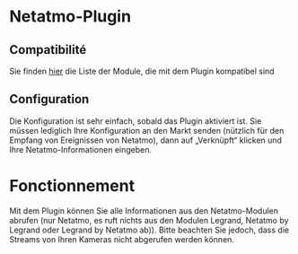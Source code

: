 # Netatmo-Plugin

## Compatibilité

Sie finden [hier](https://compatibility.jeedom.com/index.php?v=d&p=home&plugin=netatmo) die Liste der Module, die mit dem Plugin kompatibel sind

## Configuration

Die Konfiguration ist sehr einfach, sobald das Plugin aktiviert ist. Sie müssen lediglich Ihre Konfiguration an den Markt senden (nützlich für den Empfang von Ereignissen von Netatmo), dann auf „Verknüpft“ klicken und Ihre Netatmo-Informationen eingeben.

# Fonctionnement

Mit dem Plugin können Sie alle Informationen aus den Netatmo-Modulen abrufen (nur Netatmo, es ruft nichts aus den Modulen Legrand, Netatmo by Legrand oder Legrand by Netatmo ab)). Bitte beachten Sie jedoch, dass die Streams von Ihren Kameras nicht abgerufen werden können.
